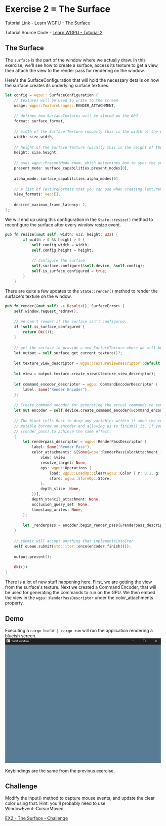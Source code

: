 # Exercise 2 = The Surface
Tutorial Link - [Learn WGPU - The Surface](https://sotrh.github.io/learn-wgpu/beginner/tutorial2-surface/)

Tutorial Source Code - [Learn WGPU - Tutorial 2](https://github.com/sotrh/learn-wgpu/tree/master/code/beginner/tutorial2-surface/)

## The Surface
The ```surface``` is the part of the window where we actually draw. In this exercise, we'll see how to create a surface, access its texture to get a view, then attach the view to the render pass for rendering on the window.

Here's the SurfaceConfiguration that will hold the necessary details on how the surface creates its underlying surface textures.

```Rust
let config = wgpu:: SurfaceConfiguration {
    // textures will be used to write to the screen
    usage: wgpu::TextureUsages::RENDER_ATTACHMENT,

    // defines how SurfaceTextures will be stored on the GPU
    format: surface_format,

    // width of the Surface Texture (usually this is the width of the window)
    width: size.width,

    // height of the Surface Texture (usually this is the height of the window)
    height: size.height,

    // uses wgpu::PresentMode enum, which determines how to sync the surface with the display
    present_mode: surface_capabilities.present_modes[0],

    alpha_mode: surface_capabilities.alpha_modes[0],

    // a list of TextureFormats that you can use when creating TextureViews
    view_formats: vec![],

    desired_maximum_frame_latency: 2,
};
```

We will end up using this configuration in the ```State::resize()``` method to reconfigure the surface after every window resize event.
```Rust
pub fn resize(&mut self, width: u32, height: u32) {
        if width > 0 && height > 0 {
            self.config.width = width;
            self.config.height = height;

            // Configure the surface
            self.surface.configure(&self.device, &self.config);
            self.is_surface_configured = true;
        }
    }
```

There are quite a few updates to the ```State::render()``` method to render the surface's texture on the window.
```Rust
pub fn render(&mut self) -> Result<(), SurfaceError> {
    self.window.request_redraw();

    // We can't render if the surface isn't configured.
    if !self.is_surface_configured {
        return Ok(());
    }

    // get the surface to provide a new SurfaceTexture where we will be rendering
    let output = self.surface.get_current_texture()?;

    let texture_view_descriptor = wgpu::TextureViewDescriptor::default();

    let view = output.texture.create_view(&texture_view_descriptor);

    let command_encoder_descriptor = wgpu::CommandEncoderDescriptor {
        label: Some("Render Encoder"),
    };

    // Create command_encoder for generating the actual commands to send to the GPU.
    let mut encoder = self.device.create_command_encoder(&command_encoder_descriptor);

    // The block tells Rust to drop any variables within it when the code leaves that scope, thus releasing the 
    // mutable borrow on encoder and allowing us to finish() it. If you don't like the {}, you can also use drop
    // (render_pass) to achieve the same effect.
    {
        let renderpass_descriptor = wgpu::RenderPassDescriptor {
            label: Some("Render Pass"),
            color_attachments: &[Some(wgpu::RenderPassColorAttachment {
                view: &view,
                resolve_target: None,
                ops: wgpu::Operations {
                    load: wgpu::LoadOp::Clear(wgpu::Color { r: 0.1, g: 0.2, b: 0.3, a: 1.0, }),
                    store: wgpu::StoreOp::Store,
                },
                depth_slice: None,
            })],
            depth_stencil_attachment: None,
            occlusion_query_set: None,
            timestamp_writes: None,
        };

        let _renderpass = encoder.begin_render_pass(&renderpass_descriptor);
    }

    // submit will accept anything that implementsIntoIter
    self.queue.submit(std::iter::once(encoder.finish()));

    output.present();

    Ok(())
}
```

There is a lot of new stuff happening here. First, we are getting the view from the surface's texture. Next we created a Command Encoder, that will be used for generating the commands to run on the GPU. We then embed the view in the ```wgpu::RenderPassDescriptor``` under the color_attachments property.

## Demo
Executing a ```cargo build | cargo run``` will run the application rendering a blueish screen.
![alt text](.assets/ex2_final_output.png "Demo Final Output - Surface")

Keybindings are the same from the previous exercise.

## Challenge
Modify the input() method to capture mouse events, and update the clear color using that. Hint: you'll probably need to use WindowEvent::CursorMoved.

[EX2 - The Surface - Challenge](../ex2_the_surface_challenge/README.md)
